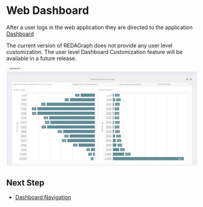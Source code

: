 # Web Dashboard

After a user logs in the web application they are directed to the application [Dashboard](../dashboard/dashboard_overview.md)

The current version of REDAGraph does not provide any user level customization. The user level Dashboard Customization feature will be available in a future release.

![REDAGraph Dashboard](../../images/reda_web_dashboard.PNG)

 ## Next Step

* [Dashboard Navigation](../dashboard/dashboard_navigation.md)
